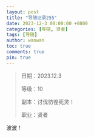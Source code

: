 ```yaml
---
layout: post
title: "导随记录255"
date: 2023-12-3 00:00:00 +0800
categories: [导随, 贤者]
tags: [导随]
author: wanwan
toc: true
comments: true
pin: true
---
```

> 日期：2023.12.3
>
> 等级：10
>
> 副本：讨伐彷徨死灵！
>
> 职业：贤者

波波！